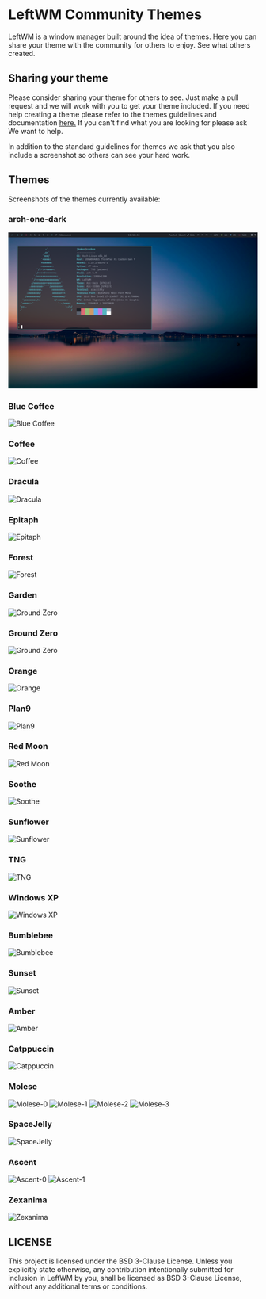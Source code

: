 # LeftWM Community Themes

LeftWM is a window manager built around the idea of themes.
Here you can share your theme with the community for others to enjoy.
See what others created.

## Sharing your theme

Please consider sharing your theme for others to see. Just make a pull request and we will work with you to get your theme included.
If you need help creating a theme please refer to the themes guidelines and documentation [here.](https://github.com/leftwm/leftwm/tree/master/themes)
If you can't find what you are looking for please ask We want to help.

In addition to the standard guidelines for themes we ask that you also include a screenshot so others can see your hard work.

## Themes

Screenshots of the themes currently available:

### arch-one-dark
![arch-one-dark](screenshots/arch-one-dark.png)

### Blue Coffee

![Blue Coffee](screenshots/bc.png)

### Coffee

![Coffee](screenshots/Coffee.jpg)

### Dracula

![Dracula](screenshots/dracula.png)

### Epitaph

![Epitaph](screenshots/Epitaph.png)

### Forest

![Forest](https://github.com/lex148/forest/raw/master/forest_screenshot.png)

### Garden

![Ground Zero](screenshots/garden.png)

### Ground Zero

![Ground Zero](screenshots/gz.png)

### Orange

![Orange](screenshots/orange.png)

### Plan9

![Plan9](screenshots/plan9.png)

### Red Moon

![Red Moon](screenshots/rm.png)

### Soothe

![Soothe](screenshots/soothe.png)

### Sunflower

![Sunflower](screenshots/Sunflower.png)

### TNG

![TNG](screenshots/tng.jpg)

### Windows XP

![Windows XP](screenshots/xp.png)

### Bumblebee

![Bumblebee](screenshots/Bumblebee.png)

### Sunset

![Sunset](https://raw.githubusercontent.com/Syudagye/leftwm-sunset/master/screenshots/filled.png)

### Amber

![Amber](screenshots/amber.png)

### Catppuccin

![Catppuccin](screenshots/catppuccin.png)

### Molese

![Molese-0](screenshots/molese-0.png)
![Molese-1](screenshots/molese-1.png)
![Molese-2](screenshots/molese-2.png)
![Molese-3](screenshots/molese-3.png)

### SpaceJelly

![SpaceJelly](screenshots/SpaceJelly.png)

### Ascent

![Ascent-0](screenshots/ascent-0.png)
![Ascent-1](screenshots/ascent-1.png)

### Zexanima
![Zexanima](screenshots/zexanima-theme-screenshot.png)

## LICENSE

This project is licensed under the BSD 3-Clause License.
Unless you explicitly state otherwise, any contribution intentionally submitted for inclusion in LeftWM by you, shall be licensed as BSD 3-Clause License, without any additional terms or conditions.
